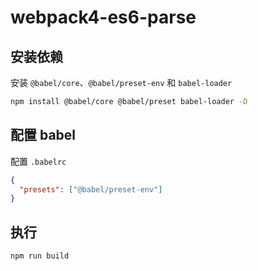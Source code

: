 # webpack4-es6-parse

## 安装依赖

安装 `@babel/core`、`@babel/preset-env` 和 `babel-loader`

```bash
npm install @babel/core @babel/preset babel-loader -D
```

## 配置 babel

配置 `.babelrc`

```json
{
  "presets": ["@babel/preset-env"]
}
```

## 执行

```bash
npm run build
```